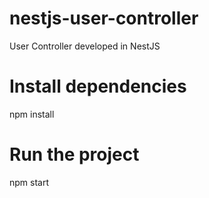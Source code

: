 # nestjs-user-controller
User Controller developed in NestJS

# Install dependencies
npm install

# Run the project
npm start
